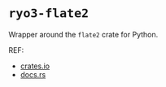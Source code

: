 # `ryo3-flate2`

Wrapper around the `flate2` crate for Python.

REF:

- [crates.io](https://crates.io/crates/flate2)
- [docs.rs](https://docs.rs/flate2)
